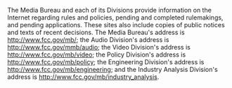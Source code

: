 The Media Bureau and each of its Divisions provide information on the Internet regarding rules and policies, pending and completed rulemakings, and pending applications. These sites also include copies of public notices and texts of recent decisions. The Media Bureau's address is http://www.fcc.gov/mb/; the Audio Division's address is http://www.fcc.gov/mmb/audio; the Video Division's address is http://www.fcc.gov/mb/video; the Policy Division's address is http://www.fcc.gov/mb/policy; the Engineering Division's address is http://www.fcc.gov/mb/engineering; and the Industry Analysis Division's address is http://www.fcc.gov/mb/industry_analysis.
                      

